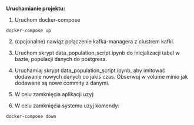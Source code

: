 **Uruchamianie projektu:**

1. Uruchom docker-compose 

`docker-compose up`

2. (opcjonalne) nawiąz połączenie kafka-managera z clustrem kafki.

3. Uruchom skrypt data_population_script.ipynb do inicjalizacji tabel w bazie, populacji danych do postgresa.

4. Uruchamiaj skrypt data_population_script.ipynb, aby imitować dodawanie nowych danych co jakiś czas. Obserwuj w volume minio jak dodawane są nowe commity z danymi.

5. W celu zamknięcia aplikacji uzyj:

6. W celu zamknięcia systemu uzyj komendy:

`docker-compose down`